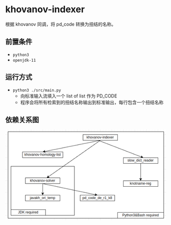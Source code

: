 # khovanov-indexer
根据 khovanov 同调，将 pd_code 转换为扭结的名称。



## 前置条件

- `python3`
- `openjdk-11`



## 运行方式

- `python3 ./src/main.py`
  - 向标准输入流填入一个 list of list 作为 PD_CODE
  - 程序会将所有检索到的扭结名称输出到标准输出，每行包含一个扭结名称



## 依赖关系图

![](./img/khovanov-indexer.png)

